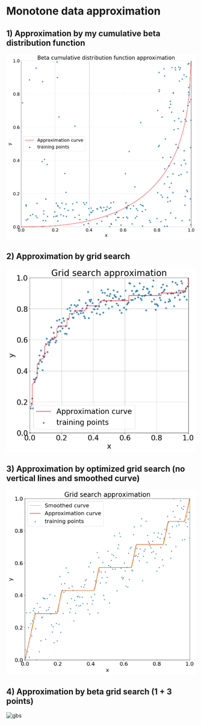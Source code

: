 # Monotone data approximation
## 1) Approximation by my cumulative beta distribution function
![beta](/Images/Beta.png)
## 2) Approximation by grid search
![gs](/Images/GridSearch.png)
## 3) Approximation by optimized grid search (no vertical lines and smoothed curve)
![gso](/Images/GridSearchOpt.png)
## 4) Approximation by beta grid search (1 + 3 points)
![gbs](/Images/GridBetaSearch.png)
